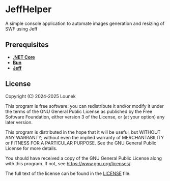 # JeffHelper
A simple console application to automate images generation and resizing of SWF using Jeff

## Prerequisites

- **[.NET Core](https://dotnet.microsoft.com/download)**
- **[Bun](https://github.com/oven-sh/bun)**
- **[Jeff](https://github.com/Lounek09/Jeff)**

## License

Copyright (C) 2024-2025 Lounek


This program is free software: you can redistribute it and/or modify
it under the terms of the GNU General Public License as published by
the Free Software Foundation, either version 3 of the License, or
(at your option) any later version.

This program is distributed in the hope that it will be useful,
but WITHOUT ANY WARRANTY; without even the implied warranty of
MERCHANTABILITY or FITNESS FOR A PARTICULAR PURPOSE. See the
GNU General Public License for more details.

You should have received a copy of the GNU General Public License
along with this program. If not, see <https://www.gnu.org/licenses/>.

The full text of the license can be found in the [LICENSE](LICENSE) file.
